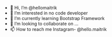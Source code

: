 - 👋 Hi, I’m @hellomaitrik
- 👀 I’m interested in no code developer
- 🌱 I’m currently learning Bootstrap Framework
- 💞️ I’m looking to collaborate on ...
- 📫 How to reach me Instagram- @hello.maitrik

<!---
hellomaitrik/hellomaitrik is a ✨ special ✨ repository because its `README.md` (this file) appears on your GitHub profile.
You can click the Preview link to take a look at your changes.
--->
